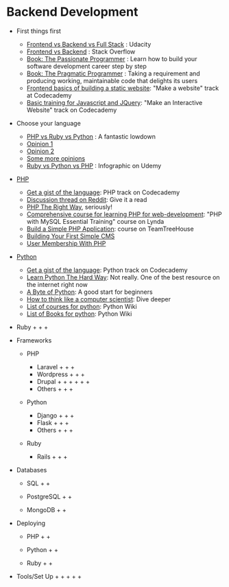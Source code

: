 # Backend Development

+ First things first
    + [Frontend vs Backend vs Full Stack](http://blog.udacity.com/2014/12/front-end-vs-back-end-vs-full-stack-web-developers.html) : Udacity
    + [Frontend vs Backend](http://stackoverflow.com/questions/636689/difference-between-frontend-backend-and-middleware-in-web-development) : Stack Overflow
    + [Book: The Passionate Programmer](http://www.amazon.com/The-Passionate-Programmer-Remarkable-Development/dp/1934356344) : Learn how to build your software development career step by step
    + [Book: The Pragmatic  Programmer](http://www.amazon.com/The-Pragmatic-Programmer-Journeyman-Master/dp/020161622X) : Taking a requirement and producing working, maintainable code that delights its users
    + [Frontend basics of building a static website](http://www.codecademy.com/en/skills/make-a-website): "Make a website" track at Codecademy
    + [Basic training for Javascript and JQuery](http://www.codecademy.com/en/skills/make-an-interactive-website): "Make an Interactive Website" track on Codecademy


+ Choose your language
    + [PHP vs Ruby vs Python](http://www.1stwebdesigner.com/php-vs-ruby-vs-python/) : A fantastic lowdown
    + [Opinion 1](http://rz.scale-it.pl/2013/03/08/which_programming_language_should_you_use_for_a_web_backend.html)
    + [Opinion 2](http://matt.aimonetti.net/posts/2013/08/27/what-technology-should-my-startup-use/)
    + [Some more opinions](http://www.quora.com/Django-vs-Rails-vs-Node-js-vs-Code-Igniter-YII-Which-is-better)
    + [Ruby vs Python vs PHP](https://blog.udemy.com/modern-language-wars/) : Infographic on Udemy


+ [PHP](http://php.net/)
    + [Get a gist of the language](http://www.codecademy.com/en/tracks/php): PHP track on Codecademy
    + [Discussion thread on Reddit](http://www.reddit.com/r/PHP/comments/262469/what_is_the_best_way_to_start_learning_php/): Give it a read
    + [PHP The Right Way](http://www.phptherightway.com/), seriously!
    + [Comprehensive course for learning PHP for web-development](http://www.lynda.com/MySQL-tutorials/PHP-MySQL-Essential-Training/119003-2.html): "PHP with MySQL Essential Training" course on Lynda
    + [Build a Simple PHP Application](http://teamtreehouse.com/library/build-a-simple-php-application): course on TeamTreeHouse
    + [Building Your First Simple CMS](http://css-tricks.com/php-for-beginners-building-your-first-simple-cms/)
    + [User Membership With PHP](http://code.tutsplus.com/tutorials/user-membership-with-php--net-1523)


+ [Python](https://www.python.org/)
    + [Get a gist of the language](http://www.codecademy.com/en/tracks/python): Python track on Codecademy
    + [Learn Python The Hard Way](http://learnpythonthehardway.org/book/): Not really. One of the best resource on the internet right now
    + [A Byte of Python](http://www.swaroopch.com/notes/python/): A good start for beginners
    + [How to think like a computer scientist](http://interactivepython.org/courselib/static/thinkcspy/index.html): Dive deeper
    + [List of courses for python](https://wiki.python.org/moin/BeginnersGuide/Programmers): Python Wiki
    + [List of Books for python](https://wiki.python.org/moin/IntroductoryBooks): Python Wiki


+ Ruby
    +
    +
    +


+ Frameworks

    + PHP
        + Laravel
            +
            +
            +
        + Wordpress
            +
            +
            +
        + Drupal
            +
            +
            +
            +
            +
            +
        + Others
            +
            +
            +

    + Python
        + Django
            +
            +
            +
        + Flask
            +
            +
            +
        + Others
            +
            +
            +

    + Ruby
        + Rails
            +
            +
            +


+ Databases

    + SQL
        +
        +

    + PostgreSQL
        +
        +

    +   MongoDB
        +
        +


+ Deploying

    + PHP
        +
        +

    + Python
        +
        +

    + Ruby
        +
        +


+ Tools/Set Up
    +
    +
    +
    +
    +


